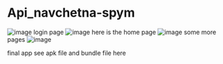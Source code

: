 # Api_navchetna-spym

![image](https://github.com/Vickey21299/Api_navchetna-spym/assets/108173950/fa112342-d841-4f9c-b6f5-9ffa4d2b5ede)
login page 
![image](https://github.com/Vickey21299/Api_navchetna-spym/assets/108173950/fce1a713-a6fe-44b5-9d1a-a5a85e779238)
here is the home page 
![image](https://github.com/Vickey21299/Api_navchetna-spym/assets/108173950/f0e31358-e5d9-4d6f-a503-f0c78ef70ec3) some more pages ![image](https://github.com/Vickey21299/Api_navchetna-spym/assets/108173950/404676c4-eaee-4e99-a960-9859eb63c3c1)



final app
see apk file and bundle file here
